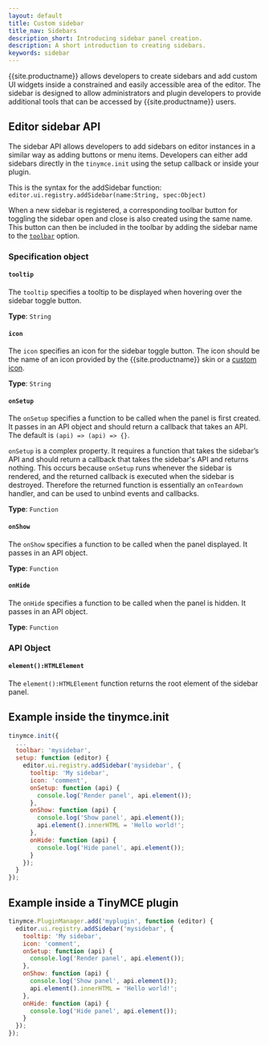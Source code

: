 ```yaml
---
layout: default
title: Custom sidebar
title_nav: Sidebars
description_short: Introducing sidebar panel creation.
description: A short introduction to creating sidebars.
keywords: sidebar
---
```


{{site.productname}} allows developers to create sidebars and add custom UI widgets inside a constrained and easily accessible area of the editor. The sidebar is designed to allow administrators and plugin developers to provide additional tools that can be accessed by {{site.productname}} users.

## Editor sidebar API

The sidebar API allows developers to add sidebars on editor instances in a similar way as adding buttons or menu items. Developers can either add sidebars directly in the `tinymce.init` using the setup callback or inside your plugin.

This is the syntax for the addSidebar function: `editor.ui.registry.addSidebar(name:String, spec:Object)`

When a new sidebar is registered, a corresponding toolbar button for toggling the sidebar open and close is also created using the same name. This button can then be included in the toolbar by adding the sidebar name to the [`toolbar`]({{site.baseurl}}/configure/editor-appearance/#toolbar/) option.

### Specification object

#### `tooltip`

The `tooltip` specifies a tooltip to be displayed when hovering over the sidebar toggle button.

**Type**: `String`

#### `icon`

The `icon` specifies an icon for the sidebar toggle button. The icon should be the name of an icon provided by the {{site.productname}} skin or a [custom icon]({{site.baseurl}}/api/tinymce.editor.ui/tinymce.editor.ui.registry/#addicon/).

**Type**: `String`

#### `onSetup`

The `onSetup` specifies a function to be called when the panel is first created. It passes in an API object and should return a callback that takes an API. The default is `(api) => (api) => {}`.

`onSetup` is a complex property. It requires a function that takes the sidebar’s API and should return a callback that takes the sidebar's API and returns nothing. This occurs because `onSetup` runs whenever the sidebar is rendered, and the returned callback is executed when the sidebar is destroyed. Therefore the returned function is essentially an `onTeardown` handler, and can be used to unbind events and callbacks.

**Type**: `Function`

#### `onShow`

The `onShow` specifies a function to be called when the panel displayed. It passes in an API object.

**Type**: `Function`

#### `onHide`

The `onHide` specifies a function to be called when the panel is hidden. It passes in an API  object.

**Type**: `Function`

### API Object

#### `element():HTMLElement`

The `element():HTMLElement` function returns the root element of the sidebar panel.

## Example inside the tinymce.init

```js
tinymce.init({
  ...
  toolbar: 'mysidebar',
  setup: function (editor) {
    editor.ui.registry.addSidebar('mysidebar', {
      tooltip: 'My sidebar',
      icon: 'comment',
      onSetup: function (api) {
        console.log('Render panel', api.element());
      },
      onShow: function (api) {
        console.log('Show panel', api.element());
        api.element().innerHTML = 'Hello world!';
      },
      onHide: function (api) {
        console.log('Hide panel', api.element());
      }
    });
  }
});
```

## Example inside a TinyMCE plugin

```js
tinymce.PluginManager.add('myplugin', function (editor) {
  editor.ui.registry.addSidebar('mysidebar', {
    tooltip: 'My sidebar',
    icon: 'comment',
    onSetup: function (api) {
      console.log('Render panel', api.element());
    },
    onShow: function (api) {
      console.log('Show panel', api.element());
      api.element().innerHTML = 'Hello world!';
    },
    onHide: function (api) {
      console.log('Hide panel', api.element());
    }
  });
});
```

